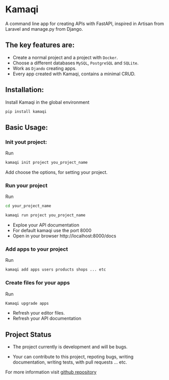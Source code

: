 # Kamaqi

A command line app for creating APIs with FastAPI, inspired in Artisan from Laravel and manage.py from Django.

## The key features are:

- Create a normal project and a project with `Docker`.
- Choose a different databases  `MySQL`, `PostgreSQL` and `SQLite`.
- Work as `Djando` creating apps.
- Every app created with Kamaqi, contains a minimal CRUD.

## Installation:

Install Kamaqi in the global environment

```bash 
pip install kamaqi
```
## Basic Usage:

### Init yout project:

Run
```bash
kamaqi init project you_project_name
```
Add choose the options, for setting your project.

### Run your project
Run 
```bash
cd your_project_name
```
```bash
kamaqi run project you_project_name
```
- Exploe your API documentation
- For default kamaqi use the port 8000
- Open in your browser http://localhost:8000/docs
### Add apps to your project
Run 
```bash
kamaqi add apps users products shops ... etc
```
### Create files for your apps
Run 
```bash
Kamaqi upgrade apps 
```
- Refresh your editor files.
- Refresh your API documentation

## Project Status
- The project currently is development and will be
bugs.

- Your can contribute to this project, repoting bugs, writing documentation, writing tests, with pull requests ... etc.

For more information visit [github repository](https://github.com/Mitchell-Mirano/kamaqi)





